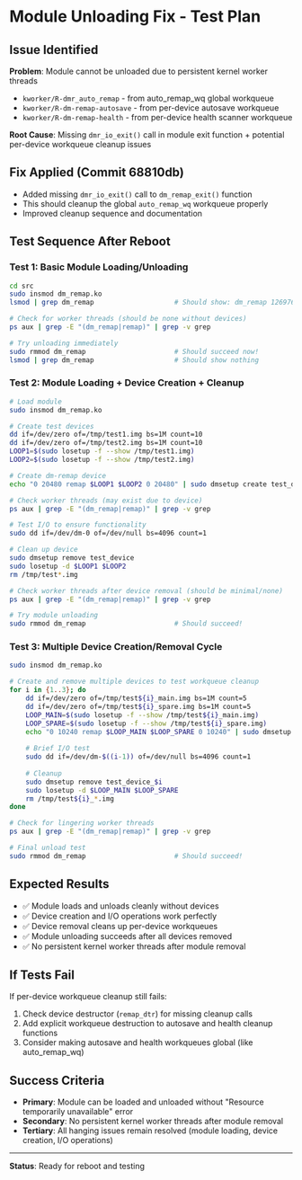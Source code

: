 # Module Unloading Fix - Test Plan

## Issue Identified
**Problem**: Module cannot be unloaded due to persistent kernel worker threads
- `kworker/R-dmr_auto_remap` - from auto_remap_wq global workqueue  
- `kworker/R-dm-remap-autosave` - from per-device autosave workqueue
- `kworker/R-dm-remap-health` - from per-device health scanner workqueue

**Root Cause**: Missing `dmr_io_exit()` call in module exit function + potential per-device workqueue cleanup issues

## Fix Applied (Commit 68810db)
- Added missing `dmr_io_exit()` call to `dm_remap_exit()` function
- This should cleanup the global `auto_remap_wq` workqueue properly
- Improved cleanup sequence and documentation

## Test Sequence After Reboot

### Test 1: Basic Module Loading/Unloading
```bash
cd src
sudo insmod dm_remap.ko
lsmod | grep dm_remap                    # Should show: dm_remap 126976 0

# Check for worker threads (should be none without devices)
ps aux | grep -E "(dm_remap|remap)" | grep -v grep

# Try unloading immediately
sudo rmmod dm_remap                      # Should succeed now!
lsmod | grep dm_remap                    # Should show nothing
```

### Test 2: Module Loading + Device Creation + Cleanup
```bash
# Load module
sudo insmod dm_remap.ko

# Create test devices
dd if=/dev/zero of=/tmp/test1.img bs=1M count=10
dd if=/dev/zero of=/tmp/test2.img bs=1M count=10
LOOP1=$(sudo losetup -f --show /tmp/test1.img)
LOOP2=$(sudo losetup -f --show /tmp/test2.img)

# Create dm-remap device
echo "0 20480 remap $LOOP1 $LOOP2 0 20480" | sudo dmsetup create test_device

# Check worker threads (may exist due to device)
ps aux | grep -E "(dm_remap|remap)" | grep -v grep

# Test I/O to ensure functionality
sudo dd if=/dev/dm-0 of=/dev/null bs=4096 count=1

# Clean up device
sudo dmsetup remove test_device
sudo losetup -d $LOOP1 $LOOP2
rm /tmp/test*.img

# Check worker threads after device removal (should be minimal/none)
ps aux | grep -E "(dm_remap|remap)" | grep -v grep

# Try module unloading
sudo rmmod dm_remap                      # Should succeed!
```

### Test 3: Multiple Device Creation/Removal Cycle
```bash
sudo insmod dm_remap.ko

# Create and remove multiple devices to test workqueue cleanup
for i in {1..3}; do
    dd if=/dev/zero of=/tmp/test${i}_main.img bs=1M count=5
    dd if=/dev/zero of=/tmp/test${i}_spare.img bs=1M count=5
    LOOP_MAIN=$(sudo losetup -f --show /tmp/test${i}_main.img)
    LOOP_SPARE=$(sudo losetup -f --show /tmp/test${i}_spare.img)
    echo "0 10240 remap $LOOP_MAIN $LOOP_SPARE 0 10240" | sudo dmsetup create test_device_$i
    
    # Brief I/O test
    sudo dd if=/dev/dm-$((i-1)) of=/dev/null bs=4096 count=1
    
    # Cleanup
    sudo dmsetup remove test_device_$i
    sudo losetup -d $LOOP_MAIN $LOOP_SPARE
    rm /tmp/test${i}_*.img
done

# Check for lingering worker threads
ps aux | grep -E "(dm_remap|remap)" | grep -v grep

# Final unload test
sudo rmmod dm_remap                      # Should succeed!
```

## Expected Results
- ✅ Module loads and unloads cleanly without devices
- ✅ Device creation and I/O operations work perfectly  
- ✅ Device removal cleans up per-device workqueues
- ✅ Module unloading succeeds after all devices removed
- ✅ No persistent kernel worker threads after module removal

## If Tests Fail
If per-device workqueue cleanup still fails:
1. Check device destructor (`remap_dtr`) for missing cleanup calls
2. Add explicit workqueue destruction to autosave and health cleanup functions
3. Consider making autosave and health workqueues global (like auto_remap_wq)

## Success Criteria
- **Primary**: Module can be loaded and unloaded without "Resource temporarily unavailable" error
- **Secondary**: No persistent kernel worker threads after module removal
- **Tertiary**: All hanging issues remain resolved (module loading, device creation, I/O operations)

---
**Status**: Ready for reboot and testing